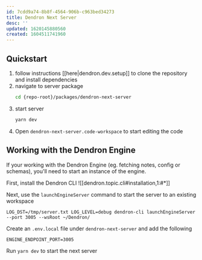 ```yaml
---
id: 7cdd9a74-8b8f-4564-906b-c963bed34273
title: Dendron Next Server
desc: ''
updated: 1620145880560
created: 1604511741960
---
```


## Quickstart

1. follow instructions [[here|dendron.dev.setup]] to clone the repository and install dependencies
2. navigate to server package
   ```bash
   cd {repo-root}/packages/dendron-next-server
   ```
3. start server
   ```bash
   yarn dev
   ```
4. Open `dendron-next-server.code-workspace` to start editing the code

## Working with the Dendron Engine

If your working with the Dendron Engine (eg. fetching notes, config or schemas), you'll need to start an instance of the engine.

First, install the Dendron CLI
![[dendron.topic.cli#installation,1:#*]]

Next, use the `launchEngineServer` command to start the server to an existing workspace

```
LOG_DST=/tmp/server.txt LOG_LEVEL=debug dendron-cli launchEngineServer --port 3005 --wsRoot ~/Dendron/
```

Create an `.env.local` file under `dendron-next-server` and add the following 

```
ENGINE_ENDPOINT_PORT=3005
```

Run `yarn dev` to start the next server 

